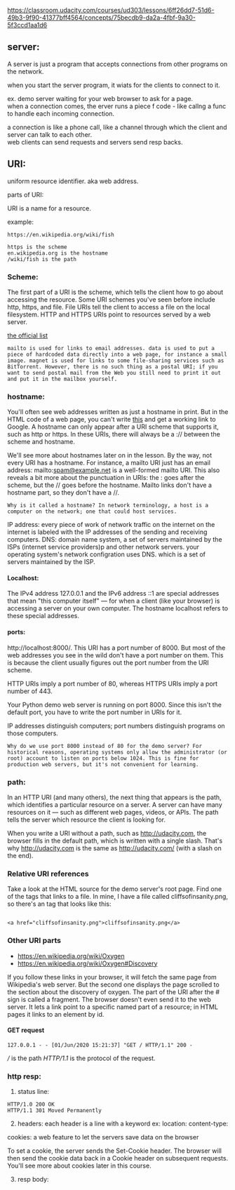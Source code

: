https://classroom.udacity.com/courses/ud303/lessons/6ff26dd7-51d6-49b3-9f90-41377bff4564/concepts/75becdb9-da2a-4fbf-9a30-5f3ccd1aa1d6

## server:       
A server is just a program that accepts connections from other programs on the network.

when you start the server program, it wiats for the clients to connect to it.

ex. demo server waiting for your web browser to ask for a page.     
when a connection comes, the erver runs a piece f code - like callng a func to handle each incoming connection.

a connection is like a phone call, like a channel through which the client and server can talk to each other.       
web clients can send requests and servers send resp backs.

## URI:
uniform resource identifier. aka web address.

parts of URI:

URI is a name for a resource.

example:
```commandline
https://en.wikipedia.org/wiki/fish

https is the scheme
en.wikipedia.org is the hostname
/wiki/fish is the path
```
### Scheme:
The first part of a URI is the scheme, which tells the client how to go about accessing the resource. Some URI schemes you've seen before include http, https, and file. File URIs tell the client to access a file on the local filesystem. HTTP and HTTPS URIs point to resources served by a web server.

[the official list](https://www.iana.org/assignments/uri-schemes/uri-schemes.xhtml)
```commandline
mailto is used for links to email addresses. data is used to put a piece of hardcoded data directly into a web page, for instance a small image. magnet is used for links to some file-sharing services such as BitTorrent. However, there is no such thing as a postal URI; if you want to send postal mail from the Web you still need to print it out and put it in the mailbox yourself.
```
 ### hostname:
 
 You'll often see web addresses written as just a hostname in print. But in the HTML code of a web page, you can't write <a href="www.google.com">this</a> and get a working link to Google. A hostname can only appear after a URI scheme that supports it, such as http or https. In these URIs, there will always be a :// between the scheme and hostname.

We'll see more about hostnames later on in the lesson. By the way, not every URI has a hostname. For instance, a mailto URI just has an email address: mailto:spam@example.net is a well-formed mailto URI. This also reveals a bit more about the punctuation in URIs: the : goes after the scheme, but the // goes before the hostname. Mailto links don't have a hostname part, so they don't have a //.

```commandline
Why is it called a hostname? In network terminology, a host is a computer on the network; one that could host services.

```
IP address: every piece of work of network traffic on the internet on the internet is labeled with the IP addresses of the sending and receiving computers.
DNS: domain name system, a set of servers maintained by the ISPs (internet service providers)p and other network servers. your operating system's network configration uses DNS. which is a set of servers maintained by the ISP.

#### Localhost:
The IPv4 address 127.0.0.1 and the IPv6 address ::1 are special addresses that mean "this computer itself" — for when a client (like your browser) is accessing a server on your own computer. The hostname localhost refers to these special addresses.


#### ports:
http://localhost:8000/. This URI has a port number of 8000. But most of the web addresses you see in the wild don't have a port number on them. This is because the client usually figures out the port number from the URI scheme.

HTTP URIs imply a port number of 80, whereas HTTPS URIs imply a port number of 443.

Your Python demo web server is running on port 8000. Since this isn't the default port, you have to write the port number in URIs for it.

 IP addresses distinguish computers; port numbers distinguish programs on those computers.

```commandline
Why do we use port 8000 instead of 80 for the demo server? For historical reasons, operating systems only allow the administrator (or root) account to listen on ports below 1024. This is fine for production web servers, but it's not convenient for learning.

```


### path:
In an HTTP URI (and many others), the next thing that appears is the path, which identifies a particular resource on a server. A server can have many resources on it — such as different web pages, videos, or APIs. The path tells the server which resource the client is looking for.

When you write a URI without a path, such as http://udacity.com, the browser fills in the default path, which is written with a single slash. That's why http://udacity.com is the same as http://udacity.com/ (with a slash on the end).

### Relative URI references

Take a look at the HTML source for the demo server's root page. Find one of the <a> tags that links to a file. In mine, I have a file called cliffsofinsanity.png, so there's an <a> tag that looks like this:
```commandline

<a href="cliffsofinsanity.png">cliffsofinsanity.png</a>

```
### Other URI parts

- https://en.wikipedia.org/wiki/Oxygen
- https://en.wikipedia.org/wiki/Oxygen#Discovery

If you follow these links in your browser, it will fetch the same page from Wikipedia's web server. But the second one displays the page scrolled to the section about the discovery of oxygen. The part of the URI after the # sign is called a fragment. The browser doesn't even send it to the web server. It lets a link point to a specific named part of a resource; in HTML pages it links to an element by id.

#### GET request
```commandline
127.0.0.1 - - [01/Jun/2020 15:21:37] "GET / HTTP/1.1" 200 -

```
*/* is the path
*HTTP/1.1* is the protocol of the request.

### http resp:
1. status line:
```commandline
HTTP/1.0 200 OK     
HTTP/1.1 301 Moved Permanently
```

2. headers:
each header is a line with a keyword
ex: 
    location:
    content-type:
 
 cookies: a web feature to let the servers save data on the browser
 
 To set a cookie, the server sends the Set-Cookie header. The browser will then send the cookie data back in a Cookie header on subsequent requests. You'll see more about cookies later in this course.
 
 
3. resp body:


